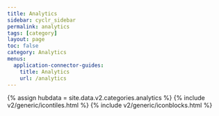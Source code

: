 ```yaml
---
title: Analytics
sidebar: cyclr_sidebar
permalink: analytics
tags: [category]
layout: page
toc: false
category: Analytics
menus:
  application-connector-guides:
    title: Analytics
    url: /analytics
---
```

{% assign hubdata = site.data.v2.categories.analytics %}
{% include v2/generic/icontiles.html %}	
{% include v2/generic/iconblocks.html %}	